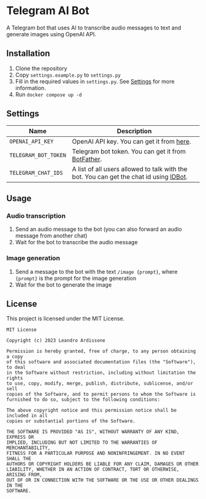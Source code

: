 # Telegram AI Bot

A Telegram bot that uses AI to transcribe audio messages to text and generate images using OpenAI API.

## Installation

1. Clone the repository
2. Copy `settings.example.py` to `settings.py`
3. Fill in the required values in `settings.py`. See  [Settings](#settings) for more information.
4. Run `docker compose up -d`

## Settings

| Name | Description |
| --- | --- |
| `OPENAI_API_KEY` | OpenAI API key. You can get it from [here](https://platform.openai.com/account/api-keys). |
| `TELEGRAM_BOT_TOKEN` | Telegram bot token. You can get it from [BotFather](https://t.me/BotFather). |
| `TELEGRAM_CHAT_IDS` | A list of all users allowed to talk with the bot. You can get the chat id using [IDBot](https://t.me/myidbot). |

## Usage

### Audio transcription

1. Send an audio message to the bot (you can also forward an audio message from another chat)
2. Wait for the bot to transcribe the audio message

### Image generation

1. Send a message to the bot with the text `/image {prompt}`, where `{prompt}` is the prompt for the image generation
2. Wait for the bot to generate the image

## License

This project is licensed under the MIT License.

```
MIT License

Copyright (c) 2023 Leandro Ardissone

Permission is hereby granted, free of charge, to any person obtaining a copy
of this software and associated documentation files (the "Software"), to deal
in the Software without restriction, including without limitation the rights
to use, copy, modify, merge, publish, distribute, sublicense, and/or sell
copies of the Software, and to permit persons to whom the Software is
furnished to do so, subject to the following conditions:

The above copyright notice and this permission notice shall be included in all
copies or substantial portions of the Software.

THE SOFTWARE IS PROVIDED "AS IS", WITHOUT WARRANTY OF ANY KIND, EXPRESS OR
IMPLIED, INCLUDING BUT NOT LIMITED TO THE WARRANTIES OF MERCHANTABILITY,
FITNESS FOR A PARTICULAR PURPOSE AND NONINFRINGEMENT. IN NO EVENT SHALL THE
AUTHORS OR COPYRIGHT HOLDERS BE LIABLE FOR ANY CLAIM, DAMAGES OR OTHER
LIABILITY, WHETHER IN AN ACTION OF CONTRACT, TORT OR OTHERWISE, ARISING FROM,
OUT OF OR IN CONNECTION WITH THE SOFTWARE OR THE USE OR OTHER DEALINGS IN THE
SOFTWARE.
```
